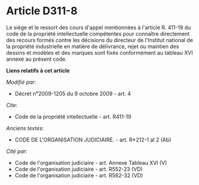# Article D311-8

Le siège et le ressort des cours d'appel mentionnées à l'article R. 411-19 du code de la propriété intellectuelle compétentes
pour connaître directement des recours formés contre les décisions du directeur de l'Institut national de la propriété
industrielle en matière de délivrance, rejet ou maintien des dessins et modèles et des marques sont fixés conformément au
tableau XVI annexé au présent code.

**Liens relatifs à cet article**

_Modifié par_:

  - Décret n°2009-1205 du 9 octobre 2009 - art. 4

_Cite_:

  - Code de la propriété intellectuelle - art. R411-19

_Anciens textes_:

  - CODE DE L'ORGANISATION JUDICIAIRE. - art. R*212-1 al 2 (Ab)

_Cité par_:

  - Code de l'organisation judiciaire - art. Annexe Tableau XVI (V)
  - Code de l'organisation judiciaire - art. R552-23 (VD)
  - Code de l'organisation judiciaire - art. R562-32 (VD)
